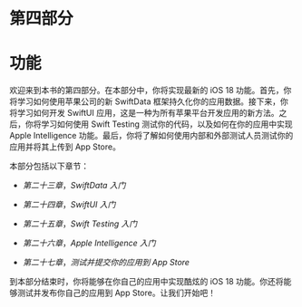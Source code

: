 # 第四部分

# 功能

欢迎来到本书的第四部分。在本部分中，你将实现最新的 iOS 18 功能。首先，你将学习如何使用苹果公司的新 SwiftData 框架持久化你的应用数据。接下来，你将学习如何开发 SwiftUI 应用，这是一种为所有苹果平台开发应用的新方法。之后，你将学习如何使用 Swift Testing 测试你的代码，以及如何在你的应用中实现 Apple Intelligence 功能。最后，你将了解如何使用内部和外部测试人员测试你的应用并将其上传到 App Store。

本部分包括以下章节：

+   *第二十三章*，*SwiftData 入门*

+   *第二十四章*，*SwiftUI 入门*

+   *第二十五章*，*Swift Testing 入门*

+   *第二十六章*，*Apple Intelligence 入门*

+   *第二十七章*，*测试并提交你的应用到 App Store*

到本部分结束时，你将能够在你自己的应用中实现酷炫的 iOS 18 功能。你还将能够测试并发布你自己的应用到 App Store。让我们开始吧！
